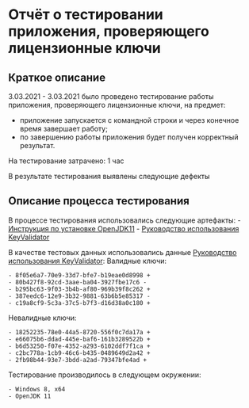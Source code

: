 # Отчёт о тестировании приложения, проверяющего лицензионные ключи #

## Краткое описание ##

3.03.2021 - 3.03.2021 было проведено тестирование работы приложения, проверяющего лицензионные ключи, на предмет:
- приложение запускается с командной строки и через конечное время завершает работу;
- по завершению работы приложения будет получен корректный результат.

На тестирование затрачено: 1 час

В результате тестирования выявлены следующие дефекты
    []()
    []()

## Описание процесса тестирования ##

В процессе тестирования использовались следующие артефакты:
    - [Инструкция по установке OpenJDK11](https://github.com/netology-code/javaqa-homeworks/blob/master/intro/openjdk11-manual.md)
    - [Руководство использования KeyValidator](https://github.com/netology-code/javaqa-homeworks/blob/master/intro/user-manual.md)



В качестве тестовых данных использовались данные [Руководство использования KeyValidator](https://github.com/netology-code/javaqa-homeworks/blob/master/intro/user-manual.md):
    Валидные ключи:

    - 8f05e6a7-70e9-33d7-bfe7-b19eae0d8998 +
    - 80b427f8-92cd-3aae-ba04-3927fbe17c6 -
    - b295bc63-9f03-3b4b-af80-969b39f8c262 +
    - 387eedc6-12e9-3b32-9881-63b6b5e85317 -
    - c19a8cf9-5c3a-37c5-b7f3-d16d38a0c180 +

Невалидные ключи:

    - 18252235-78e0-44a5-8720-556f0c7da17a +
    - e66075b6-ddad-445e-baf6-161b3289522b +
    - b6d53250-f07e-4352-a293-6102ddf7f1ca +
    - c2bc778a-1cb9-46c6-b435-0489649d2a42 +
    - 2fb98b44-93e7-3bdd-a2ad-79347bfe4ad +

Тестирование производилось в следующем окружении:

    - Windows 8, x64
    - OpenJDK 11
